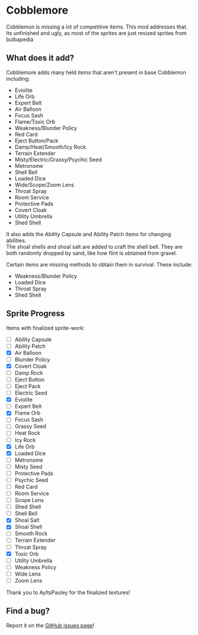 # Cobblemore
Cobblemon is missing a lot of competitive items. This mod addresses that.
Its unfinished and ugly, as most of the sprites are just resized sprites from bulbapedia

## What does it add?
Cobblemore adds many held items that aren't present in base Cobblemon including:
- Eviolite
- Life Orb
- Expert Belt
- Air Balloon
- Focus Sash
- Flame/Toxic Orb
- Weakness/Blunder Policy
- Red Card
- Eject Button/Pack
- Damp/Heat/Smooth/Icy Rock
- Terrain Extender
- Misty/Electric/Grassy/Psychic Seed
- Metronome
- Shell Bell
- Loaded Dice
- Wide/Scope/Zoom Lens
- Throat Spray
- Room Service
- Protective Pads
- Covert Cloak
- Utility Umbrella
- Shed Shell

It also adds the Ability Capsule and Ability Patch items for changing abilities.  
The shoal shells and shoal salt are added to craft the shell bell. They are both randomly dropped by sand, like how flint is obtained from gravel.

Certain items are missing methods to obtain them in survival. These include:
- Weakness/Blunder Policy
- Loaded Dice
- Throat Spray
- Shed Shell

## Sprite Progress
Items with finalized sprite-work:
- [ ] Ability Capsule
- [ ] Ability Patch
- [x] Air Balloon
- [ ] Blunder Policy
- [x] Covert Cloak
- [ ] Damp Rock 
- [ ] Eject Button 
- [ ] Eject Pack
- [ ] Electric Seed
- [x] Eviolite
- [ ] Expert Belt
- [x] Flame Orb 
- [ ] Focus Sash
- [ ] Grassy Seed
- [ ] Heat Rock 
- [ ] Icy Rock
- [x] Life Orb
- [x] Loaded Dice
- [ ] Metronome
- [ ] Misty Seed
- [ ] Protective Pads
- [ ] Psychic Seed
- [ ] Red Card
- [ ] Room Service
- [ ] Scope Lens
- [ ] Shed Shell
- [ ] Shell Bell
- [x] Shoal Salt
- [x] Shoal Shell
- [ ] Smooth Rock 
- [ ] Terrain Extender
- [ ] Throat Spray
- [x] Toxic Orb
- [ ] Utility Umbrella
- [ ] Weakness Policy 
- [ ] Wide Lens
- [ ] Zoom Lens

Thank you to AyItsPauley for the finalized textures!

## Find a bug?
Report it on the [GitHub issues page](https://github.com/Jolkert/cobblemore/issues)!